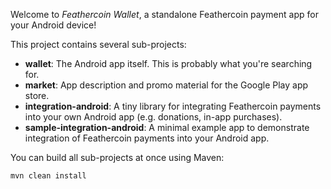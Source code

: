 Welcome to _Feathercoin Wallet_, a standalone Feathercoin payment app for your Android device!

This project contains several sub-projects:

 * __wallet__:
     The Android app itself. This is probably what you're searching for.
 * __market__:
     App description and promo material for the Google Play app store.
 * __integration-android__:
     A tiny library for integrating Feathercoin payments into your own Android app
     (e.g. donations, in-app purchases).
 * __sample-integration-android__:
     A minimal example app to demonstrate integration of Feathercoin payments into
     your Android app.

You can build all sub-projects at once using Maven:

`mvn clean install`
